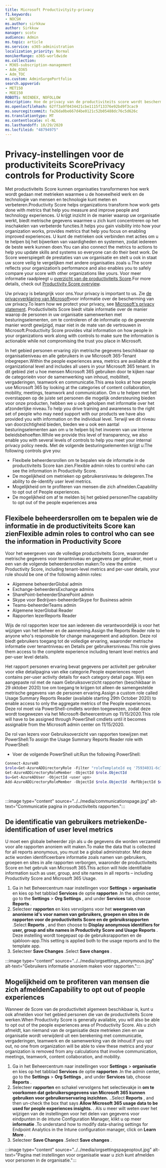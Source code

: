 ```yaml
---
title: Microsoft Productivityity-privacy
f1.keywords:
- NOCSH
ms.author: sirkkuw
author: Sirkkuw
manager: scotv
audience: Admin
ms.topic: article
ms.service: o365-administration
localization_priority: Normal
monikerRange: o365-worldwide
ms.collection:
- M365-subscription-management
- Adm_O365
- Adm_TOC
ms.custom: AdminSurgePortfolio
search.appverid:
- MET150
- MOE150
ROBOTS: NOINDEX, NOFOLLOW
description: Hoe de privacy van de productiviteits score wordt beschermd.
ms.openlocfilehash: 62ff3a9f0434421cbe1115f13376e92bd9f3cac9
ms.sourcegitcommit: fa26da0be667d4be0121c52b05488dc76c5d626c
ms.translationtype: MT
ms.contentlocale: nl-NL
ms.lasthandoff: 10/29/2020
ms.locfileid: "48794975"
---
```

# <a name="privacy-controls-for-productivity-score"></a><span data-ttu-id="5455c-103">Privacy-instellingen voor de productiviteits Score</span><span class="sxs-lookup"><span data-stu-id="5455c-103">Privacy controls for Productivity Score</span></span>

<span data-ttu-id="5455c-104">Met productiviteits Score kunnen organisaties transformeren hoe werk wordt gedaan met metrieken waarmee u de hoeveelheid werk en de technologie van mensen en technologie kunt meten en verbeteren.</span><span class="sxs-lookup"><span data-stu-id="5455c-104">Productivity Score helps organizations transform how work gets done with metrics that help you measure and improve people and technology experiences.</span></span> <span data-ttu-id="5455c-105">U krijgt inzicht in de manier waarop uw organisatie werkt, biedt metrische gegevens waarmee u zich kunt concentreren op het inschakelen van verbeterde functies.</span><span class="sxs-lookup"><span data-stu-id="5455c-105">It helps you gain visibility into how your organization works, provides metrics that help you focus on enabling improved experiences.</span></span>  <span data-ttu-id="5455c-106">U kunt de metrieken ook verbinden met acties om u te helpen bij het bijwerken van vaardigheden en systemen, zodat iedereen de beste werk kunnen doen.</span><span class="sxs-lookup"><span data-stu-id="5455c-106">You can also connect the metrics to actions to help you update skills and systems so everyone can do their best work.</span></span> <span data-ttu-id="5455c-107">De Score weerspiegelt de prestaties van uw organisatie en stelt u ook in staat uw score veilig te vergelijken met andere organisaties zoals u.</span><span class="sxs-lookup"><span data-stu-id="5455c-107">The score reflects your organization’s performance and also enables you to safely compare your score with other organizations like yours.</span></span>  <span data-ttu-id="5455c-108">Voor meer informatie raadpleegt u [overzicht van de productiviteits Score](productivity-score.md).</span><span class="sxs-lookup"><span data-stu-id="5455c-108">For more details, check out [Productivity Score overview](productivity-score.md).</span></span>

<span data-ttu-id="5455c-109">Uw privacy is belangrijk voor ons.</span><span class="sxs-lookup"><span data-stu-id="5455c-109">Your privacy is important to us.</span></span> <span data-ttu-id="5455c-110">Zie [de privacyverklaring van Microsoft](https://privacy.microsoft.com/privacystatement)voor informatie over de bescherming van uw privacy.</span><span class="sxs-lookup"><span data-stu-id="5455c-110">To learn how we protect your privacy, see [Microsoft's privacy statement](https://privacy.microsoft.com/privacystatement).</span></span> <span data-ttu-id="5455c-111">Productiviteits Score biedt vitale informatie over de manier waarop de personen in uw organisatie samenwerken met besturingselementen, om te controleren of de informatie op de gewenste manier wordt gewijzigd, maar niet in de mate van de vertrouwen in Microsoft.</span><span class="sxs-lookup"><span data-stu-id="5455c-111">Productivity Score provides vital information on how people in your organizations work along with controls to make sure the information is actionable while not compromising the trust you place in Microsoft.</span></span>

<span data-ttu-id="5455c-112">In het gebied personen ervaring zijn metrische gegevens beschikbaar op organisatieniveau en alle gebruikers in uw Microsoft 365-Tenant inbegrepen.</span><span class="sxs-lookup"><span data-stu-id="5455c-112">Within the people experiences area, metrics are available at the organizational   level and includes all users in your Microsoft 365 tenant.</span></span> <span data-ttu-id="5455c-113">In dit gebied ziet u hoe mensen Microsoft 365 gebruiken door te kijken naar de categorieën voor de samenwerking van inhoud, mobiliteit, vergaderingen, teamwork en communicatie.</span><span class="sxs-lookup"><span data-stu-id="5455c-113">This area looks at how people use Microsoft 365 by looking at the categories of content collaboration, mobility, meetings, teamwork and communication.</span></span> <span data-ttu-id="5455c-114">Om u te helpen met het overstappen op de juiste set personen die mogelijk ondersteuning bieden voor onze producten, hebben we u ook geholpen met informatie over het afzonderlijke niveau.</span><span class="sxs-lookup"><span data-stu-id="5455c-114">To help you drive   training and awareness  to the right set of people who may need support with our products we have also provided you with information on the  individual level.</span></span> <span data-ttu-id="5455c-115">Terwijl we dit niveau van doorzichtigheid bieden, bieden we u ook een aantal besturingselementen aan om u te helpen bij het invoeren van uw interne beleidsbehoeften.</span><span class="sxs-lookup"><span data-stu-id="5455c-115">While we provide this level of transparency, we also enable you with several levels of controls to help you meet your internal privacy policy needs.</span></span>
<span data-ttu-id="5455c-116">Met de volgende besturingselementen krijgt u:</span><span class="sxs-lookup"><span data-stu-id="5455c-116">The following controls give you:</span></span>

- <span data-ttu-id="5455c-117">Flexibele beheerdersrollen om te bepalen wie de informatie in de productiviteits Score kan zien.</span><span class="sxs-lookup"><span data-stu-id="5455c-117">Flexible admin roles to control who can see the information in Productivity Score.</span></span>
- <span data-ttu-id="5455c-118">De mogelijkheid om metrieken op gebruikersniveau te delegeren.</span><span class="sxs-lookup"><span data-stu-id="5455c-118">The ability to de-identify user level metrics.</span></span>
- <span data-ttu-id="5455c-119">Mogelijkheid om te profiteren van mensen die zich afmelden.</span><span class="sxs-lookup"><span data-stu-id="5455c-119">Capability to opt out of People experiences.</span></span>
- <span data-ttu-id="5455c-120">De mogelijkheid om af te melden bij het gebied personen</span><span class="sxs-lookup"><span data-stu-id="5455c-120">The capability to opt out of the people   experiences area</span></span>

## <a name="flexible-admin-roles-to-control-who-can-see-the-information-in-productivity-score"></a><span data-ttu-id="5455c-121">Flexibele beheerdersrollen om te bepalen wie de informatie in de productiviteits Score kan zien</span><span class="sxs-lookup"><span data-stu-id="5455c-121">Flexible admin roles to control who can see the information in Productivity Score</span></span>

<span data-ttu-id="5455c-122">Voor het weergeven van de volledige productiviteits Score, waaronder metrische gegevens voor tenantniveau en gegevens per gebruiker, moet u een van de volgende beheerdersrollen maken:</span><span class="sxs-lookup"><span data-stu-id="5455c-122">To view the entire Productivity Score, including tenant-level metrics and per-user details, your role should be one of the following admin roles:</span></span>

- <span data-ttu-id="5455c-123">Algemene beheerder</span><span class="sxs-lookup"><span data-stu-id="5455c-123">Global admin</span></span>
- <span data-ttu-id="5455c-124">Exchange-beheerders</span><span class="sxs-lookup"><span data-stu-id="5455c-124">Exchange admins</span></span>
- <span data-ttu-id="5455c-125">SharePoint-beheerder</span><span class="sxs-lookup"><span data-stu-id="5455c-125">SharePoint admin</span></span>
- <span data-ttu-id="5455c-126">Skype voor Bedrijven-beheerder</span><span class="sxs-lookup"><span data-stu-id="5455c-126">Skype for Business admin</span></span>
- <span data-ttu-id="5455c-127">Teams-beheerder</span><span class="sxs-lookup"><span data-stu-id="5455c-127">Teams admin</span></span>
- <span data-ttu-id="5455c-128">Algemene lezer</span><span class="sxs-lookup"><span data-stu-id="5455c-128">Global Reader</span></span>
- <span data-ttu-id="5455c-129">Rapporten lezer</span><span class="sxs-lookup"><span data-stu-id="5455c-129">Reports Reader</span></span>

<span data-ttu-id="5455c-130">Wijs de rol rapporten lezer toe aan iedereen die verantwoordelijk is voor het wijzigen van het beheer en de aanneming.</span><span class="sxs-lookup"><span data-stu-id="5455c-130">Assign the Reports Reader role to anyone who's responsible for change management and adoption.</span></span> <span data-ttu-id="5455c-131">Deze rol biedt gebruikers toegang tot de volledige ervaring, waaronder metrische informatie over tenantniveau en Details per gebruikersniveau.</span><span class="sxs-lookup"><span data-stu-id="5455c-131">This role gives them access to the complete experience including tenant level metrics and per-user level details.</span></span>

<span data-ttu-id="5455c-132">Het rapport personen ervaring bevat gegevens per activiteit per gebruiker voor elke detailpagina van elke categorie.</span><span class="sxs-lookup"><span data-stu-id="5455c-132">People experiences report contains per-user activity details for each category detail page.</span></span> <span data-ttu-id="5455c-133">Wijs een aangepaste rol met de naam Gebruiksoverzicht rapporten (beschikbaar in 29 oktober 2020) toe om toegang te krijgen tot alleen de samengestelde metrische gegevens van de personen ervaring.</span><span class="sxs-lookup"><span data-stu-id="5455c-133">Assign a custom role called Usage Summary Reports Reader (available starting 29th October 2020) to enable access to only the aggregate metrics of the People experiences.</span></span> <span data-ttu-id="5455c-134">Deze rol moet via PowerShell-cmdlets worden toegewezen, zodat deze wordt toegewezen via het Microsoft-Beheercentrum op 11/15/2020.</span><span class="sxs-lookup"><span data-stu-id="5455c-134">This role will have to be assigned through PowerShell cmdlets until it becomes assignable from the Microsoft admin center on 11/15/2020.</span></span>

<span data-ttu-id="5455c-135">De rol van lezers voor Gebruiksoverzicht van rapporten toewijzen met PowerShell:</span><span class="sxs-lookup"><span data-stu-id="5455c-135">To assign the Usage Summary Reports Reader role with PowerShell:</span></span>

- <span data-ttu-id="5455c-136">Voer de volgende PowerShell uit:</span><span class="sxs-lookup"><span data-stu-id="5455c-136">Run the following PowerShell:</span></span>

```powershell
Connect-AzureAD
$role=Get-AzureADDirectoryRole -Filter "roleTemplateId eq '75934031-6c7e-415a-99d7-48dbd49e875e'"
Get-AzureADDirectoryRoleMember -ObjectId $role.ObjectId
$u=Get-AzureADUser -ObjectId <user upn>
Add-AzureADDirectoryRoleMember -ObjectId $role.ObjectId -RefObjectId $u.ObjectId
```

</br>

:::image type="content" source="../../media/communicationspage.jpg" alt-text="Communicatie pagina in productiviteits rapporten.":::

## <a name="de-identification-of-user-level-metrics"></a><span data-ttu-id="5455c-138">De identificatie van gebruikers metrieken</span><span class="sxs-lookup"><span data-stu-id="5455c-138">De-identification of user level metrics</span></span>

<span data-ttu-id="5455c-139">U moet een globale beheerder zijn als u de gegevens die worden verzameld voor alle rapporten anoniem wilt maken.</span><span class="sxs-lookup"><span data-stu-id="5455c-139">To make the data that is collected for all reports anonymous, you must be a global administrator.</span></span> <span data-ttu-id="5455c-140">Met deze actie worden identificeerbare informatie zoals namen van gebruikers, groepen en sites in alle rapporten verborgen, waaronder de productiviteits Score en het gebruik van Microsoft 365.</span><span class="sxs-lookup"><span data-stu-id="5455c-140">This action will hide identifiable information such as user, group, and site names in all reports – including Productivity Score and Microsoft 365 Usage.</span></span>

1. <span data-ttu-id="5455c-141">Ga in het Beheercentrum naar instellingen voor **Settings**   >   **organisatie** en kies op het tabblad **Services** de optie **rapporten** .</span><span class="sxs-lookup"><span data-stu-id="5455c-141">In the admin center, go to the  **Settings**  >  **Org Settings** , and under  **Services**  tab, choose  **Reports** .</span></span>
2. <span data-ttu-id="5455c-142">Selecteer  **rapporten** en kies vervolgens voor het  **weergeven van anonieme id's voor namen van gebruikers, groepen en sites in de rapporten voor de productiviteits Score en de gebruiksrapporten** .</span><span class="sxs-lookup"><span data-stu-id="5455c-142">Select  **Reports** , and then choose to  **Display anonymous identifiers for user, group and site names in Productivity Score and Usage Reports** .</span></span> <span data-ttu-id="5455c-143">Deze instelling wordt toegepast op de gebruiksrapporten en de sjabloon-app.</span><span class="sxs-lookup"><span data-stu-id="5455c-143">This setting is applied both to the usage reports and to the template app.</span></span>
3. <span data-ttu-id="5455c-144">Selecteer  **Save Changes** .</span><span class="sxs-lookup"><span data-stu-id="5455c-144">Select  **Save changes** .</span></span>

:::image type="content" source="../../media/orgsettings_anonymous.jpg" alt-text="Gebruikers informatie anoniem maken voor rapporten.":::

## <a name="capability-to-opt-out-of-people-experiences"></a><span data-ttu-id="5455c-146">Mogelijkheid om te profiteren van mensen die zich afmelden</span><span class="sxs-lookup"><span data-stu-id="5455c-146">Capability to opt out of people experiences</span></span>

<span data-ttu-id="5455c-147">Wanneer de Score van de productiviteit algemeen beschikbaar is, kunt u ook afmelden voor het gebied personen die van de productiviteits Score werken.</span><span class="sxs-lookup"><span data-stu-id="5455c-147">When Productivity Score is generally available, you will also be able to opt out of the people experiences area of Productivity Score.</span></span> <span data-ttu-id="5455c-148">Als u zich afmeldt, kan niemand van de organisatie deze metrieken zien en uw organisatie wordt verwijderd uit een berekening met communicatie, vergaderingen, teamwerk en de samenwerking van de inhoud.</span><span class="sxs-lookup"><span data-stu-id="5455c-148">If you opt out, no one from  organization will be able to view these metrics and your organization is removed from any calculations that involve communication, meetings, teamwork, content collaboration, and mobility.</span></span>

1. <span data-ttu-id="5455c-149">Ga in het Beheercentrum naar instellingen voor **Settings**   >   **organisatie** en kies op het tabblad **Services** de optie **rapporten** .</span><span class="sxs-lookup"><span data-stu-id="5455c-149">In the admin center, go to the  **Settings**  >  **Org Settings** , and under  **Services**  tab, choose  **Reports** .</span></span>
2. <span data-ttu-id="5455c-150">Selecteer  **rapporten** en schakel vervolgens het selectievakje in  **om te voorkomen dat gebruikersgegevens van Microsoft 365 kunnen gebruiken voor gebruikerservaring inzichten.** ..</span><span class="sxs-lookup"><span data-stu-id="5455c-150">Select  **Reports** , and then un-check the box that says  **Allow Microsoft 365 usage data to be used for people experiences insights.** .</span></span> <span data-ttu-id="5455c-151">Als u meer wilt weten over het wijzigen van de instellingen voor het delen van gegevens voor eindpunten in de intune Configuration Manager, klikt u op meer **informatie** .</span><span class="sxs-lookup"><span data-stu-id="5455c-151">To understand how to modify data-sharing settings for Endpoint Analytics in the Intune configuration manager, click on **Learn More** .</span></span>
3. <span data-ttu-id="5455c-152">Selecteer  **Save Changes** .</span><span class="sxs-lookup"><span data-stu-id="5455c-152">Select  **Save changes** .</span></span>

:::image type="content" source="../../media/orgsettingspageoptout.jpg" alt-text="Pagina met instellingen voor organisatie waar u zich kunt afmelden voor personen in de organisatie.":::